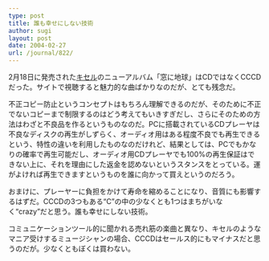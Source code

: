 ```yaml
---
type: post
title: 誰も幸せにしない技術
author: sugi
layout: post
date: 2004-02-27
url: /journal/822/
---
```

2月18日に発売された<a href="http://www.nidan-bed.com/" onclick="_gaq.push(['_trackEvent', 'outbound-article', 'http://www.nidan-bed.com/', 'キセル']);" >キセル</a>のニューアルバム「窓に地球」はCDではなくCCCDだった。サイトで視聴すると魅力的な曲ばかりなのだが、とても残念だ。

不正コピー防止というコンセプトはもちろん理解できるのだが、そのために不正でないコピーまで制限するのはどう考えてもいきすぎだし、さらにそのための方法はわざと不良品を作るというものなのだ。PCに搭載されているCDプレーヤは不良なディスクの再生がしずらく、オーディオ用はある程度不良でも再生できるという、特性の違いを利用したものなのだけれど、結果としては、PCでもかなりの確率で再生可能だし、オーディオ用CDプレーヤでも100%の再生保証はできない上に、それを理由にした返金を認めないというスタンスをとっている。運がよければ再生できますというものを誰に向かって買えというのだろう。

おまけに、プレーヤーに負担をかけて寿命を縮めることになり、音質にも影響するはずだ。CCCDの3つもある“C”の中の少なくとも1つはまちがいなく“crazy”だと思う。誰も幸せにしない技術。

コミュニケーションツール的に聞かれる売れ筋の楽曲と異なり、キセルのようなマニア受けするミュージシャンの場合、CCCDはセールス的にもマイナスだと思うのだが。少なくともぼくは買わない。
